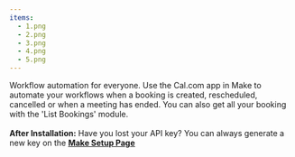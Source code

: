 ```yaml
---
items:
  - 1.png
  - 2.png
  - 3.png
  - 4.png
  - 5.png
---
```


Workflow automation for everyone. Use the Cal.com app in Make to automate your workflows when a booking is created, rescheduled, cancelled or when a meeting has ended. You can also get all your booking with the 'List Bookings' module.<br /><br />**After Installation:** Have you lost your API key? You can always generate a new key on the <a href="/apps/make/setup">**<ins>Make Setup Page</ins>**</a>
